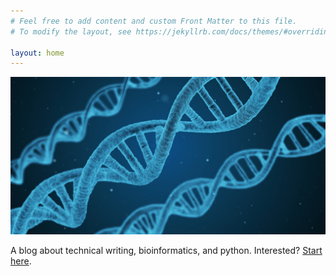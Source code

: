 ```yaml
---
# Feel free to add content and custom Front Matter to this file.
# To modify the layout, see https://jekyllrb.com/docs/themes/#overriding-theme-defaults

layout: home
---
```

![dna-1811955_1920.jpg](assets/dna-1811955_1920.jpg)

A blog about technical writing, bioinformatics, and python. Interested? [Start here](https://www.robertbryan.net/2025/07/14/project-rosalind-launch.html).
